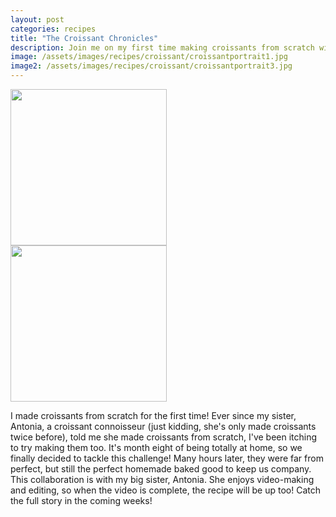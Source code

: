 ```yaml
---
layout: post
categories: recipes
title: "The Croissant Chronicles"
description: Join me on my first time making croissants from scratch with Antonia! We have some croissant portraits and close-ups of the lamination process.
image: /assets/images/recipes/croissant/croissantportrait1.jpg
image2: /assets/images/recipes/croissant/croissantportrait3.jpg
---
```

<div class="flex-container">
  <div class="flex-item">
      <img src="{{ page.image }}" height="250px" class="image">
  </div>
  <div class="flex-item">
      <img src="{{ page.image2 }}" height="250px" class="image">
  </div>
</div>

I made croissants from scratch for the first time! Ever since my sister, Antonia, a croissant connoisseur (just kidding, she's only made croissants twice before), told me she made croissants from scratch, I've been itching to try making them too. It's month eight of being totally at home, so we finally decided to tackle this challenge! Many hours later, they were far from perfect, but still the perfect homemade baked good to keep us company. This collaboration is with my big sister, Antonia. She enjoys video-making and editing, so when the video is complete, the recipe will be up too! Catch the full story in the coming weeks!